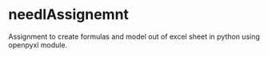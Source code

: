 # needlAssignemnt
Assignment to create formulas and model out of excel sheet in python using openpyxl module.

